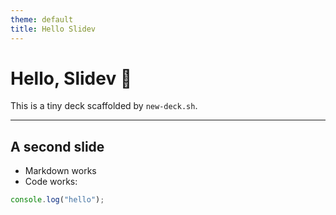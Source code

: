 ```yaml
---
theme: default
title: Hello Slidev
---
```


# Hello, Slidev 👋

This is a tiny deck scaffolded by `new-deck.sh`.

---

## A second slide

- Markdown works
- Code works:

```ts
console.log("hello");
```
